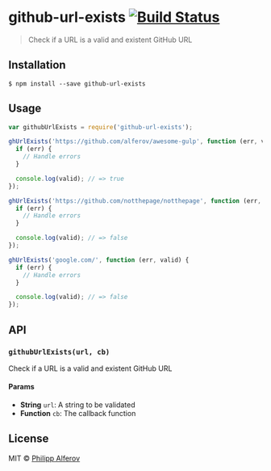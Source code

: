 # github-url-exists [![Build Status](https://travis-ci.org/alferov/github-url-exists.svg?branch=master)](https://travis-ci.org/alferov/github-url-exists)

> Check if a URL is a valid and existent GitHub URL

## Installation
```
$ npm install --save github-url-exists
```

## Usage
```js
var githubUrlExists = require('github-url-exists');

ghUrlExists('https://github.com/alferov/awesome-gulp', function (err, valid) {
  if (err) {
    // Handle errors
  }

  console.log(valid); // => true
});

ghUrlExists('https://github.com/notthepage/notthepage', function (err, valid) {
  if (err) {
    // Handle errors
  }

  console.log(valid); // => false
});

ghUrlExists('google.com/', function (err, valid) {
  if (err) {
    // Handle errors
  }

  console.log(valid); // => false
});

```

## API
### `githubUrlExists(url, cb)`
Check if a URL is a valid and existent GitHub URL

#### Params
 - **String** `url`: A string to be validated
 - **Function** `cb`: The callback function

## License
MIT © [Philipp Alferov](https://github.com/alferov)
